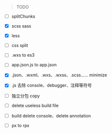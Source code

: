 > TODO

-[ ] splitChunks

-[x] scss sass

-[x] less

-[ ] css split

-[ ] .wxs to es3

-[ ] app.json.js to app.json

-[x] .json、.wxml、.wxs、.wxss、.scss…… minimize

-[x] .js 去除 console、debugger、注释等符号

-[ ] 独立分包 copy

-[ ] delete useless build file

-[ ] build delete console、delete annotation

-[ ] px to rpx
